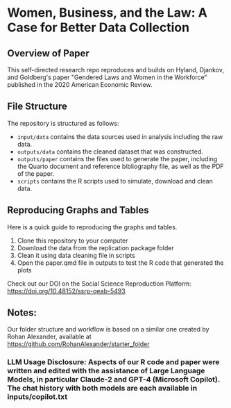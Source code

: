 # Women, Business, and the Law: A Case for Better Data Collection

## Overview of Paper

This self-directed research repo reproduces and builds on Hyland, Djankov, and Goldberg's paper "Gendered Laws and Women in the Workforce" published in the 2020 American Economic Review. 

## File Structure

The repository is structured as follows:

-   `input/data` contains the data sources used in analysis including the raw data.
-   `outputs/data` contains the cleaned dataset that was constructed.
-   `outputs/paper` contains the files used to generate the paper, including the Quarto document and reference bibliography file, as well as the PDF of the paper. 
-   `scripts` contains the R scripts used to simulate, download and clean data.

## Reproducing Graphs and Tables 

Here is a quick guide to reproducing the graphs and tables.
1. Clone this repository to your computer
2. Download the data from the replication package folder
3. Clean it using data cleaning file in scripts
4. Open the paper.qmd file in outputs to test the R code that generated the plots

Check out our DOI on the Social Science Reproduction Platform: https://doi.org/10.48152/ssrp-qeab-5493

## Notes: 

Our folder structure and workflow is based on a similar one created by Rohan Alexander, available at https://github.com/RohanAlexander/starter_folder

### LLM Usage Disclosure: Aspects of our R code and paper were written and edited with the assistance of Large Language Models, in particular Claude-2 and GPT-4 (Microsoft Copilot). The chat history with both models are each available in inputs/copilot.txt

